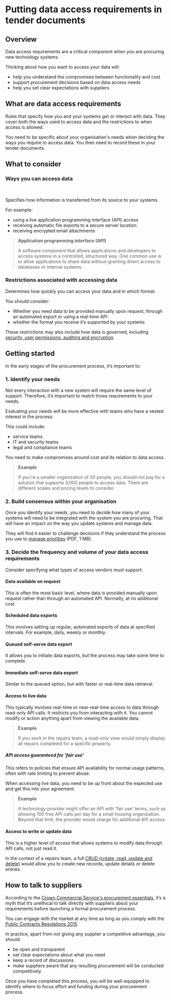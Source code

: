 # Putting data access requirements in tender documents

## Overview

Data access requirements are a critical component when you are procuring new technology systems.

Thinking about how you want to access your data will:

* help you understand the compromises between functionality and cost  
* support procurement decisions based on data access needs  
* help you set clear expectations with suppliers

## What are data access requirements

Rules that specify how you and your systems get or interact with data. They cover both the ways used to access data and the restrictions to when access is allowed.

You need to be specific about your organisation's needs when deciding the ways you require to access data. You then need to record these in your tender documents.

## What to consider


### Ways you can access data
<br>

Specifies how information is transferred from its source to your systems.

For example:

* using a live application programming interface (API) access  
* receiving automatic file exports to a secure server location  
* receiving encrypted email attachments

> **Application programming interface (API)**
>
> A software component that allows applications and developers to access systems in a controlled, structured way. One common use is to allow applications to share data without granting direct access to databases or internal systems.

### Restrictions associated with accessing data

Determines how quickly you can access your data and in which format.

You should consider:

* Whether you need data to be provided manually upon request, through an automated export or using a real-time API  
* whether the format you receive it’s supported by your systems

These restrictions may also include how data is governed, including [security, user permissions, auditing and encryption](https://www.gov.uk/service-manual/service-standard/point-9-create-a-secure-service).

## Getting started

In the early stages of the procurement process, it’s important to:

### 1. Identify your needs

Not every interaction with a new system will require the same level of support. Therefore, it’s important to match those requirements to your needs.

Evaluating your needs will be more effective with teams who have a vested interest in the process.

This could include:

* service teams  
* IT and security teams  
* legal and compliance teams

You need to make compromises around cost and its relation to data access.

> **Example**
> 
> If you're a smaller organization of 50 people, you should not pay for a solution that supports 3,000 people to access data. There are different scales and pricing levels to consider.

### 2. Build consensus within your organisation

Once you identify your needs, you need to decide how many of your systems will need to be integrated with the system you are procuring. That will have an impact on the way you update systems and manage data.

They will find it easier to challenge decisions if they understand the process you use to [manage priorities](https://www.local.gov.uk/sites/default/files/documents/LGA%20early%20careers%20guide%20-%20Managing%20Priorities.pdf) (PDF, 1 MB).

### 3. Decide the frequency and volume of your data access requirements

Consider specifying what types of access vendors must support:

#### Data available on request

This is often the most basic level, where data is provided manually upon request rather than through an automated API. Normally, at no additional cost.

#### Scheduled data exports

This involves setting up regular, automated exports of data at specified intervals. For example, daily, weekly or monthly.

#### Queued self-serve data export

It allows you to initiate data exports, but the process may take some time to complete.

#### Immediate self-serve data export

Similar to the queued option, but with faster or real-time data retrieval.

#### Access to live data

This typically involves real-time or near-real-time access to data through read-only API calls. It restricts you from interacting with it. You cannot modify or action anything apart from viewing the available data.

> **Example**
> 
> If you work in the repairs team, a read-only view would simply display all repairs completed for a specific property.

##### API access guaranteed for 'fair use'

This refers to policies that ensure API availability for normal usage patterns, often with rate limiting to prevent abuse.

When accessing live data, you need to be up front about the expected use and get this into your agreement.

> **Example**
> 
> A technology provider might offer an API with 'fair use' terms, such as allowing 100 free API calls per day for a small housing organization. Beyond that limit, the provider would charge for additional API access.

#### Access to write or update data

This is a higher level of access that allows systems to modify data through API calls, not just read it.

In the context of a repairs team, a full [CRUD (create, read, update and delete)](https://en.wikipedia.org/wiki/Create,_read,_update_and_delete) would allow you to create new records, update details or delete entries.

## How to talk to suppliers

According to the [Crown Commercial Service's procurement essentials](https://www.crowncommercial.gov.uk/news/how-to-carry-out-early-market-engagement-successfully-procurement-essentials), it’s a myth that it’s unethical to talk directly with suppliers about your requirements before launching a formal procurement process.

You can engage with the market at any time as long as you comply with the [Public Contracts Regulations 2015](http://www.legislation.gov.uk/uksi/2015/102/contents/made).

In practice, apart from not giving any supplier a competitive advantage, you should:

* be open and transparent  
* set clear expectations about what you need  
* keep a record of discussions  
* make suppliers aware that any resulting procurement will be conducted competitively

Once you have completed this process, you will be well-equipped to identify where to focus effort and funding during your procurement process.  
